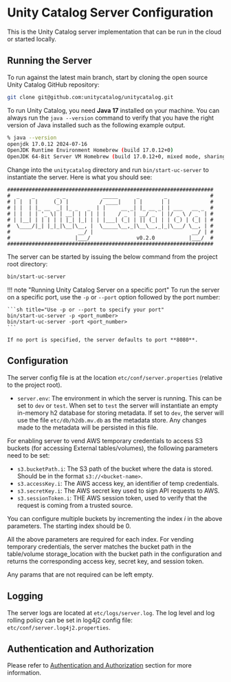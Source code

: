 # Unity Catalog Server Configuration

This is the  Unity Catalog server implementation that can be run in the cloud or started locally.

## Running the Server

To run against the latest main branch, start by cloning the open source Unity Catalog GitHub repository:

```sh
git clone git@github.com:unitycatalog/unitycatalog.git
```

To run Unity Catalog, you need **Java 17** installed on your machine. You can always run the `java --version` command
to verify that you have the right version of Java installed such as the following example output.

```sh
% java --version
openjdk 17.0.12 2024-07-16
OpenJDK Runtime Environment Homebrew (build 17.0.12+0)
OpenJDK 64-Bit Server VM Homebrew (build 17.0.12+0, mixed mode, sharing)
```

Change into the `unitycatalog` directory and run `bin/start-uc-server` to instantiate the server. Here is what you
should see:

```console
################################################################### 
#  _    _       _ _            _____      _        _              #
# | |  | |     (_) |          / ____|    | |      | |             #
# | |  | |_ __  _| |_ _   _  | |     __ _| |_ __ _| | ___   __ _  #
# | |  | | '_ \| | __| | | | | |    / _` | __/ _` | |/ _ \ / _` | #
# | |__| | | | | | |_| |_| | | |___| (_| | || (_| | | (_) | (_| | #
#  \____/|_| |_|_|\__|\__, |  \_____\__,_|\__\__,_|_|\___/ \__, | #
#                      __/ |                                __/ | #
#                     |___/               v0.2.0           |___/  #
###################################################################
```

The server can be started by issuing the below command from the project root directory:

```sh
bin/start-uc-server
```

!!! note "Running Unity Catalog Server on a specific port"
    To run the server on a specific port, use the `-p` or `--port` option followed by the port number:

    ```sh title="Use -p or --port to specify your port"
    bin/start-uc-server -p <port_number>
    bin/start-uc-server -port <port_number>
    ```

    If no port is specified, the server defaults to port **8080**.

## Configuration

The server config file is at the location `etc/conf/server.properties` (relative to the project root).

- `server.env`: The environment in which the server is running. This can be set to `dev` or `test`. When set to `test`
    the server will instantiate an empty in-memory h2 database for storing metadata. If set to `dev`, the server will
    use the file `etc/db/h2db.mv.db` as the metadata store. Any changes made to the metadata will be persisted in this
    file.

For enabling server to vend AWS temporary credentials to access S3 buckets (for accessing External tables/volumes),
the following parameters need to be set:

- `s3.bucketPath.i`: The S3 path of the bucket where the data is stored. Should be in the format `s3://<bucket-name>`.
- `s3.accessKey.i`: The AWS access key, an identifier of temp credentials.
- `s3.secretKey.i`: The AWS secret key used to sign API requests to AWS.
- `s3.sessionToken.i`: THE AWS session token, used to verify that the request is coming from a trusted source.

You can configure multiple buckets by incrementing the index *i* in the above parameters. The starting index should
be 0.

All the above parameters are required for each index. For vending temporary credentials, the server matches the bucket
path in the table/volume storage_location with the bucket path in the configuration and returns the corresponding
access key, secret key, and session token.

Any params that are not required can be left empty.

## Logging

The server logs are located at `etc/logs/server.log`. The log level and log rolling policy can be set in log4j2 config
file: `etc/conf/server.log4j2.properties`.

## Authentication and Authorization

Please refer to [Authentication and Authorization](./auth.md) section for more information.
